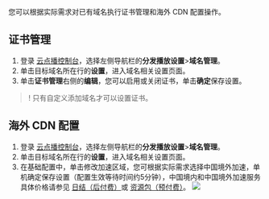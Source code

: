 您可以根据实际需求对已有域名执行证书管理和海外 CDN 配置操作。

## 证书管理
1. 登录 [云点播控制台](https://console.cloud.tencent.com/vod)，选择左侧导航栏的**分发播放设置**>**域名管理**。
2. 单击目标域名所在行的**设置**，进入域名相关设置页面。
3. 单击**证书管理**右侧的**编辑**，您可以启用或关闭证书，单击**确定**保存设置。
>! 只有自定义添加域名才可以设置证书。


## 海外 CDN 配置
1. 登录 [云点播控制台](https://console.cloud.tencent.com/vod)，选择左侧导航栏的**分发播放设置**>**域名管理**。
2. 单击目标域名所在行的**设置**，进入域名相关设置页面。
3. 在基础配置中，单击修改加速区域，您可根据实际需求选择中国境外加速，单机确定保存设置（配置生效等待时间约5分钟），中国境内和中国境外加速服务具体价格请参见 [日结（后付费）](https://cloud.tencent.com/document/product/266/14666#.E8.AE.A1.E8.B4.B9.E4.BB.B7.E6.A0.BC6)或 [资源包（预付费）](https://cloud.tencent.com/document/product/266/14667#.E8.AE.A1.E8.B4.B9.E4.BB.B7.E6.A0.BC2)。
![](https://main.qcloudimg.com/raw/3791634af9f6cd253d72e4c8106d814b.png)
